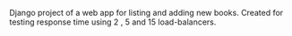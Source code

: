 Django project of a web app for listing and adding new books. Created for testing response time using 2 , 5 and 15 load-balancers.
